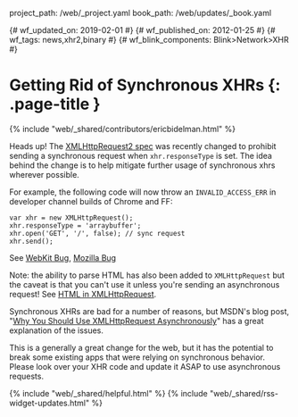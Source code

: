 project_path: /web/_project.yaml
book_path: /web/updates/_book.yaml


{# wf_updated_on: 2019-02-01 #}
{# wf_published_on: 2012-01-25 #}
{# wf_tags: news,xhr2,binary #}
{# wf_blink_components: Blink>Network>XHR #}

# Getting Rid of Synchronous XHRs {: .page-title }

{% include "web/_shared/contributors/ericbidelman.html" %}


Heads up! The [XMLHttpRequest2 spec](https://www.w3.org/TR/XMLHttpRequest/) was recently changed to prohibit sending a synchronous request when `xhr.responseType` is set.
The idea behind the change is to help mitigate further usage of synchronous xhrs wherever possible.

For example, the following code will now throw an `INVALID_ACCESS_ERR` in developer channel builds of Chrome and FF:


    var xhr = new XMLHttpRequest();
    xhr.responseType = 'arraybuffer';
    xhr.open('GET', '/', false); // sync request
    xhr.send();


See [WebKit Bug](https://bugs.webkit.org/show_bug.cgi?id=72154), [Mozilla Bug](https://bugzilla.mozilla.org/show_bug.cgi?id=701787)

Note: the ability to parse HTML has also been added to `XMLHttpRequest` but the caveat is that you can't use it unless you're sending an asynchronous request! See [HTML in XMLHttpRequest](https://developer.mozilla.org/en-US/docs/Web/API/XMLHttpRequest/HTML_in_XMLHttpRequest).

Synchronous XHRs are bad for a number of reasons, but MSDN's blog post, "[Why You Should Use XMLHttpRequest Asynchronously](https://x443.wordpress.com/2012/12/01/why-you-should-use-xmlhttprequest-asynchronously/)" has a great explanation of the issues.

This is a generally a great change for the web, but it has the potential to break some existing apps that were relying on synchronous behavior. Please look over your XHR code and update it ASAP to use asynchronous requests.



{% include "web/_shared/helpful.html" %}
{% include "web/_shared/rss-widget-updates.html" %}
